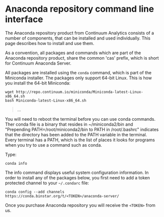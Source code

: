 Anaconda repository command line interface
==========================================

The Anaconda repository product from Continuum Analytics consists of a
number of components, that can be installed and used individually. This
page describes how to install and use them.

As a convention, all packages and commands which are part of the
Anaconda repository product, share the common 'cas' prefix, which is
short for Continuum Anaconda Server.

All packages are installed using the `conda` command, which is part of
the Miniconda installer. The packages only support 64-bit Linux. This is
how you install the 64-bit Miniconda:

    wget http://repo.continuum.io/miniconda/Miniconda-latest-Linux-x86_64.sh
    bash Miniconda-latest-Linux-x86_64.sh

> ...

You will need to reboot the terminal before you can use conda commands.
Ther conda file is a binary that resides in \~/miniconda2/bin and
"Prepending PATH=/root/miniconda2/bin to PATH in /root/.bashrc"
indicates that the directory has been added to the PATH variable in the
terminal. Every terminal has a PATH, which is the list of places it
looks for programs when you try to use a command such as conda.

Type:

    conda info

The info command displays useful system configuration information. In
order to install any of the packages below, you first need to add a
token protected channel to your `~/.condarc` file:

    conda config --add channels https://conda.binstar.org/t/<TOKEN>/anaconda-server/

Once you purchase Anaconda repository you will receive the `<TOKEN>`
from us.
